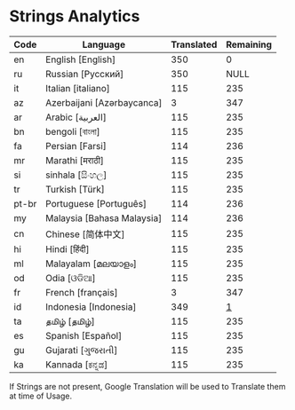 # Strings Analytics


| Code | Language | Translated | Remaining |
|----|-------|-------|---|
| en | English [English] | 350 | 0 |
| ru | Russian [Русский] | 350 | NULL |
| it | Italian [italiano] | 115 | 235 |
| az | Azerbaijani [Azərbaycanca] | 3 | 347 |
| ar | Arabic [العربية] | 115 | 235 |
| bn | bengoli [বাংলা] | 115 | 235 |
| fa | Persian [Farsi] | 114 | 236 |
| mr | Marathi [मराठी] | 115 | 235 |
| si | sinhala [සිංහල] | 115 | 235 |
| tr | Turkish [Türk] | 115 | 235 |
| pt-br | Portuguese [Português] | 114 | 236 |
| my | Malaysia [Bahasa Malaysia] | 114 | 236 |
| cn | Chinese [简体中文] | 115 | 235 |
| hi | Hindi [हिंदी] | 115 | 235 |
| ml | Malayalam [മലയാളം] | 115 | 235 |
| od | Odia [ଓଡିଆ] | 115 | 235 |
| fr | French [français] | 3 | 347 |
| id | Indonesia [Indonesia] | 349 | [1](https://hastebin.com/raw/iluqujimiz) |
| ta | தமிழ் [தமிழ்] | 115 | 235 |
| es | Spanish [Español] | 115 | 235 |
| gu | Gujarati [ગુજરાતી] | 115 | 235 |
| ka | Kannada [ಕನ್ನಡ] | 115 | 235 |


If Strings are not present, Google Translation will be used to Translate them at time of Usage.